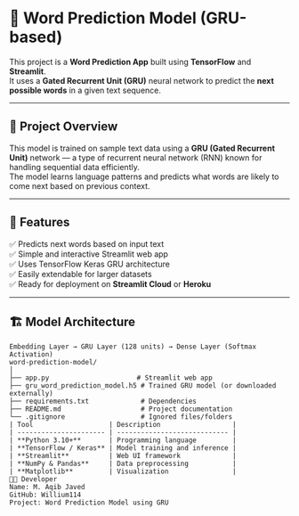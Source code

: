 # 🧠 Word Prediction Model (GRU-based)

This project is a **Word Prediction App** built using **TensorFlow** and **Streamlit**.  
It uses a **Gated Recurrent Unit (GRU)** neural network to predict the **next possible words** in a given text sequence.

---

## 📌 Project Overview

This model is trained on sample text data using a **GRU (Gated Recurrent Unit)** network — a type of recurrent neural network (RNN) known for handling sequential data efficiently.  
The model learns language patterns and predicts what words are likely to come next based on previous context.

---

## 🚀 Features

✅ Predicts next words based on input text  
✅ Simple and interactive Streamlit web app  
✅ Uses TensorFlow Keras GRU architecture  
✅ Easily extendable for larger datasets  
✅ Ready for deployment on **Streamlit Cloud** or **Heroku**

---

## 🏗️ Model Architecture

```text
Embedding Layer → GRU Layer (128 units) → Dense Layer (Softmax Activation)
word-prediction-model/
│
├── app.py                      # Streamlit web app
├── gru_word_prediction_model.h5 # Trained GRU model (or downloaded externally)
├── requirements.txt             # Dependencies
├── README.md                    # Project documentation
└── .gitignore                   # Ignored files/folders
| Tool                   | Description                  |
| ---------------------- | ---------------------------- |
| **Python 3.10+**       | Programming language         |
| **TensorFlow / Keras** | Model training and inference |
| **Streamlit**          | Web UI framework             |
| **NumPy & Pandas**     | Data preprocessing           |
| **Matplotlib**         | Visualization                |
🧑‍💻 Developer
Name: M. Aqib Javed
GitHub: Willium114
Project: Word Prediction Model using GRU
